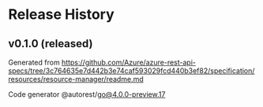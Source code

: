 # Release History

## v0.1.0 (released)

Generated from https://github.com/Azure/azure-rest-api-specs/tree/3c764635e7d442b3e74caf593029fcd440b3ef82/specification/resources/resource-manager/readme.md

Code generator @autorest/go@4.0.0-preview.17
